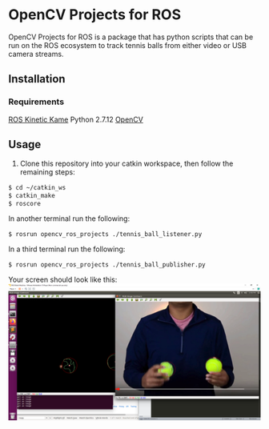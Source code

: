 # OpenCV Projects for ROS

OpenCV Projects for ROS is a package that has python scripts that can be run on the ROS ecosystem to track tennis balls from either video or USB camera streams. 

## Installation
### Requirements
[ROS Kinetic Kame](http://wiki.ros.org/kinetic/Installation)
Python 2.7.12
[OpenCV](https://docs.opencv.org/3.4/d2/de6/tutorial_py_setup_in_ubuntu.html)


## Usage
1. Clone this repository into your catkin workspace, then follow the remaining steps:
```
$ cd ~/catkin_ws
$ catkin_make
$ roscore
```
In another terminal run the following:
```
$ rosrun opencv_ros_projects ./tennis_ball_listener.py
```
In a third terminal run the following:
```
$ rosrun opencv_ros_projects ./tennis_ball_publisher.py
```
Your screen should look like this:  
![Screen](images/tennis_ball.PNG)

